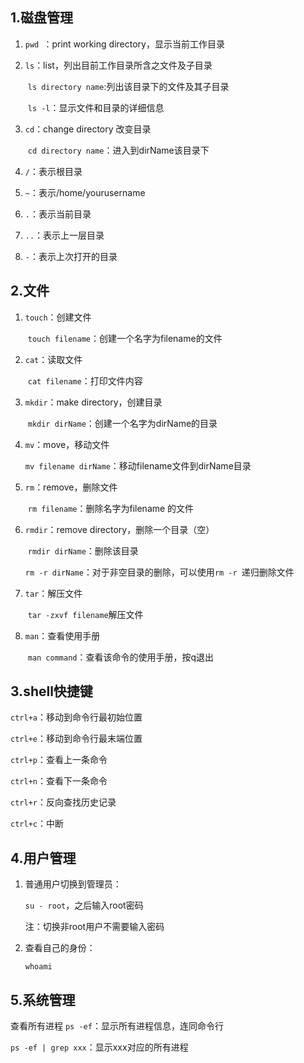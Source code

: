## 1.磁盘管理

1. `pwd `：print working directory，显示当前工作目录

2. `ls`：list，列出目前工作目录所含之文件及子目录

   ​	`ls directory name`:列出该目录下的文件及其子目录

   ​	`ls -l`：显示文件和目录的详细信息

3. `cd`：change directory 改变目录

   ​	`cd directory name`：进入到dirName该目录下

4. `/`：表示根目录

5. `~`：表示/home/yourusername

6. `.`：表示当前目录

7. `..`：表示上一层目录

8. `-`：表示上次打开的目录

## 2.文件

1. `touch`：创建文件

   ​	`touch filename`：创建一个名字为filename的文件

2. `cat`：读取文件

   ​	`cat filename`：打印文件内容

3. `mkdir`：make directory，创建目录

   ​	`mkdir dirName`：创建一个名字为dirName的目录

4. `mv`：move，移动文件

   ​	`mv filename dirName`：移动filename文件到dirName目录

5. `rm`：remove，删除文件

   ​	`rm filename`：删除名字为filename 的文件

6. `rmdir`：remove directory，删除一个目录（空）

   ​	`rmdir dirName`：删除该目录

   ​	`rm -r dirName`：对于非空目录的删除，可以使用`rm -r `递归删除文件

7. `tar`：解压文件

   ​	`tar -zxvf filename`解压文件

8. `man`：查看使用手册

   ​	`man command`：查看该命令的使用手册，按q退出

## 3.shell快捷键

`ctrl+a`：移动到命令行最初始位置

`ctrl+e`：移动到命令行最末端位置

`ctrl+p`：查看上一条命令

`ctrl+n`：查看下一条命令

`ctrl+r`：反向查找历史记录

`ctrl+c`：中断

## 4.用户管理

1. 普通用户切换到管理员：

      `su - root`，之后输入root密码

   注：切换非root用户不需要输入密码

2. 查看自己的身份：

     `whoami`


## 5.系统管理

查看所有进程
`ps -ef`：显示所有进程信息，连同命令行

`ps -ef | grep xxx`：显示xxx对应的所有进程